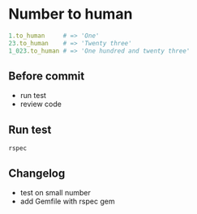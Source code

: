# Number to human

```ruby
1.to_human     # => 'One'
23.to_human    # => 'Twenty three'
1_023.to_human # => 'One hundred and twenty three'
```

## Before commit
* run test
* review code

## Run test
```rspec```

## Changelog
- test on small number
- add Gemfile with rspec gem
